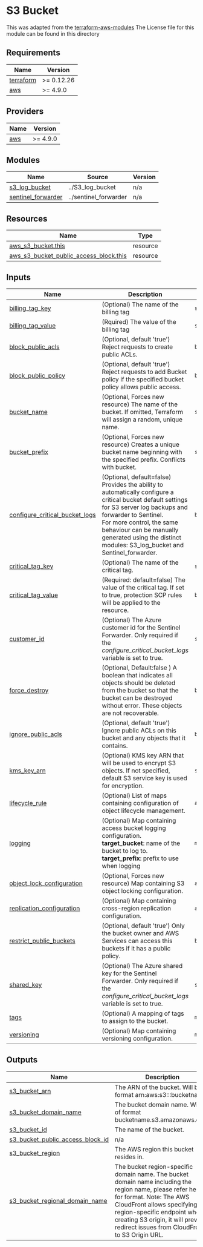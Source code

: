 # S3 Bucket

This was adapted from the [terraform-aws-modules](https://github.com/terraform-aws-modules/terraform-aws-s3-bucket)
The License file for this module can be found in this directory

## Requirements

| Name | Version |
|------|---------|
| <a name="requirement_terraform"></a> [terraform](#requirement\_terraform) | >= 0.12.26 |
| <a name="requirement_aws"></a> [aws](#requirement\_aws) | >= 4.9.0 |

## Providers

| Name | Version |
|------|---------|
| <a name="provider_aws"></a> [aws](#provider\_aws) | >= 4.9.0 |

## Modules

| Name | Source | Version |
|------|--------|---------|
| <a name="module_s3_log_bucket"></a> [s3\_log\_bucket](#module\_s3\_log\_bucket) | ../S3_log_bucket | n/a |
| <a name="module_sentinel_forwarder"></a> [sentinel\_forwarder](#module\_sentinel\_forwarder) | ../sentinel_forwarder | n/a |

## Resources

| Name | Type |
|------|------|
| [aws_s3_bucket.this](https://registry.terraform.io/providers/hashicorp/aws/latest/docs/resources/s3_bucket) | resource |
| [aws_s3_bucket_public_access_block.this](https://registry.terraform.io/providers/hashicorp/aws/latest/docs/resources/s3_bucket_public_access_block) | resource |

## Inputs

| Name | Description | Type | Default | Required |
|------|-------------|------|---------|:--------:|
| <a name="input_billing_tag_key"></a> [billing\_tag\_key](#input\_billing\_tag\_key) | (Optional) The name of the billing tag | `string` | `"CostCentre"` | no |
| <a name="input_billing_tag_value"></a> [billing\_tag\_value](#input\_billing\_tag\_value) | (Rquired) The value of the billing tag | `string` | n/a | yes |
| <a name="input_block_public_acls"></a> [block\_public\_acls](#input\_block\_public\_acls) | (Optional, default 'true') Reject requests to create public ACLs. | `bool` | `true` | no |
| <a name="input_block_public_policy"></a> [block\_public\_policy](#input\_block\_public\_policy) | (Optional, default 'true') Reject requests to add Bucket policy if the specified bucket policy allows public access. | `bool` | `true` | no |
| <a name="input_bucket_name"></a> [bucket\_name](#input\_bucket\_name) | (Optional, Forces new resource) The name of the bucket. If omitted, Terraform will assign a random, unique name. | `string` | `null` | no |
| <a name="input_bucket_prefix"></a> [bucket\_prefix](#input\_bucket\_prefix) | (Optional, Forces new resource) Creates a unique bucket name beginning with the specified prefix. Conflicts with bucket. | `string` | `null` | no |
| <a name="input_configure_critical_bucket_logs"></a> [configure\_critical\_bucket\_logs](#input\_configure\_critical\_bucket\_logs) | (Optional, default=false) Provides the ability to automatically configure a critical bucket default settings for S3 server log backups and forwarder to Sentinel.<br>For more control, the same behaviour can be manually generated using the distinct modules: S3\_log\_bucket and Sentinel\_forwarder. | `bool` | `false` | no |
| <a name="input_critical_tag_key"></a> [critical\_tag\_key](#input\_critical\_tag\_key) | (Optional) The name of the critical tag. | `string` | `"Critical"` | no |
| <a name="input_critical_tag_value"></a> [critical\_tag\_value](#input\_critical\_tag\_value) | (Required: default=false) The value of the critical tag. If set to true, protection SCP rules will be applied to the resource. | `bool` | `false` | no |
| <a name="input_customer_id"></a> [customer\_id](#input\_customer\_id) | (Optional) The Azure customer id for the Sentinel Forwarder. Only required if the *configure\_critical\_bucket\_logs* variable is set to true. | `string` | `null` | no |
| <a name="input_force_destroy"></a> [force\_destroy](#input\_force\_destroy) | (Optional, Default:false ) A boolean that indicates all objects should be deleted from the bucket so that the bucket can be destroyed without error. These objects are not recoverable. | `bool` | `false` | no |
| <a name="input_ignore_public_acls"></a> [ignore\_public\_acls](#input\_ignore\_public\_acls) | (Optional, default 'true') Ignore public ACLs on this bucket and any objects that it contains. | `bool` | `true` | no |
| <a name="input_kms_key_arn"></a> [kms\_key\_arn](#input\_kms\_key\_arn) | (Optional) KMS key ARN that will be used to encrypt S3 objects.  If not specified, default S3 service key is used for encryption. | `string` | `null` | no |
| <a name="input_lifecycle_rule"></a> [lifecycle\_rule](#input\_lifecycle\_rule) | (Optional) List of maps containing configuration of object lifecycle management. | `any` | `[]` | no |
| <a name="input_logging"></a> [logging](#input\_logging) | (Optional) Map containing access bucket logging configuration. </br> **target\_bucket**: name of the bucket to log to. </br> **target\_prefix**: prefix to use when logging | `map(string)` | `{}` | no |
| <a name="input_object_lock_configuration"></a> [object\_lock\_configuration](#input\_object\_lock\_configuration) | (Optional, Forces new resource) Map containing S3 object locking configuration. | `any` | `{}` | no |
| <a name="input_replication_configuration"></a> [replication\_configuration](#input\_replication\_configuration) | (Optional) Map containing cross-region replication configuration. | `any` | `{}` | no |
| <a name="input_restrict_public_buckets"></a> [restrict\_public\_buckets](#input\_restrict\_public\_buckets) | (Optional, default 'true') Only the bucket owner and AWS Services can access this buckets if it has a public policy. | `bool` | `true` | no |
| <a name="input_shared_key"></a> [shared\_key](#input\_shared\_key) | (Optional) The Azure shared key for the Sentinel Forwarder. Only required if the *configure\_critical\_bucket\_logs* variable is set to true. | `string` | `null` | no |
| <a name="input_tags"></a> [tags](#input\_tags) | (Optional) A mapping of tags to assign to the bucket. | `map(string)` | `{}` | no |
| <a name="input_versioning"></a> [versioning](#input\_versioning) | (Optional) Map containing versioning configuration. | `map(string)` | `{}` | no |

## Outputs

| Name | Description |
|------|-------------|
| <a name="output_s3_bucket_arn"></a> [s3\_bucket\_arn](#output\_s3\_bucket\_arn) | The ARN of the bucket. Will be of format arn:aws:s3:::bucketname. |
| <a name="output_s3_bucket_domain_name"></a> [s3\_bucket\_domain\_name](#output\_s3\_bucket\_domain\_name) | The bucket domain name. Will be of format bucketname.s3.amazonaws.com. |
| <a name="output_s3_bucket_id"></a> [s3\_bucket\_id](#output\_s3\_bucket\_id) | The name of the bucket. |
| <a name="output_s3_bucket_public_access_block_id"></a> [s3\_bucket\_public\_access\_block\_id](#output\_s3\_bucket\_public\_access\_block\_id) | n/a |
| <a name="output_s3_bucket_region"></a> [s3\_bucket\_region](#output\_s3\_bucket\_region) | The AWS region this bucket resides in. |
| <a name="output_s3_bucket_regional_domain_name"></a> [s3\_bucket\_regional\_domain\_name](#output\_s3\_bucket\_regional\_domain\_name) | The bucket region-specific domain name. The bucket domain name including the region name, please refer here for format. Note: The AWS CloudFront allows specifying S3 region-specific endpoint when creating S3 origin, it will prevent redirect issues from CloudFront to S3 Origin URL. |
